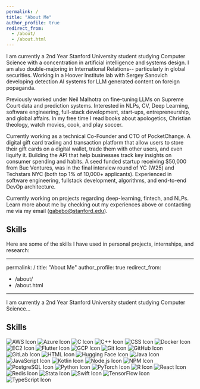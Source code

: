 ```yaml
---
permalink: /
title: "About Me"
author_profile: true
redirect_from: 
  - /about/
  - /about.html
---
```


I am currently a 2nd Year Stanford University student studying Computer Science with a concentration in artificial intelligence and systems design. I am also double-majoring in International Relations-- particularly in global securities. Working in a Hoover Institute lab with Sergey Sanovich developing detection AI systems for LLM generated content on foreign popaganda. 

Previously worked under Neil Malhotra on fine-tuning LLMs on Supreme Court data and prediction systems. Interested in NLPs, CV, Deep Learning, software engineering, full-stack development, start-ups, entrepreneurship, and global affairs. In my free time I read books about apologetics, Christian theology, watch movies, cook, and play soccer. 

Currently working as a technical Co-Founder and CTO of PocketChange. A digital gift card trading and transaction platform that allow users to store their gift cards on a digital wallet, trade them with other users, and even liquify it. Building the API that help businesses track key insights on consumer spending and habits. A seed funded startup receiving $50,000 from Buc Ventures, was in the final interview round of YC (W25) and Techstars NYC (both top 1% of 10,000+ applicants). Experienced in software engineering, fullstack development, algorithms, and end-to-end DevOp architecture.

Currently working on projects regarding deep-learning, fintech, and NLPs. Learn more about me by checking out my experiences above or contacting me via my email (gabebo@stanford.edu).


## Skills

Here are some of the skills I have used in personal projects, internships, and research:

<!-- You can add alt text or descriptive text for accessibility, for example: -->
---
permalink: /
title: "About Me"
author_profile: true
redirect_from: 
  - /about/
  - /about.html
---

I am currently a 2nd Year Stanford University student studying Computer Science...

<!-- Existing content above... -->

## Skills

![AWS Icon](images/aws.png "AWS")
![Azure Icon](images/azure.png "Azure")
![C Icon](images/c.png "C")
![C++ Icon](images/cpp.png "C++")
![CSS Icon](images/css.png "CSS")
![Docker Icon](images/docker.png "Docker")
![EC2 Icon](images/ec2.png "EC2")
![Flutter Icon](images/flutter.png "Flutter")
![GCP Icon](images/gcp.png "GCP")
![Git Icon](images/git.png "Git")
![GitHub Icon](images/github.png "GitHub")
![GitLab Icon](images/gitlab.png "GitLab")
![HTML Icon](images/html.png "HTML")
![Hugging Face Icon](images/hugging-face.png "Hugging Face")
![Java Icon](images/java.png "Java")
![JavaScript Icon](images/javascript.png "JavaScript")
![Kotlin Icon](images/kotlin.png "Kotlin")
![Node.js Icon](images/nodejs.png "Node.js")
![NPM Icon](images/npm.png "NPM")
![PostgreSQL Icon](images/postgre.png "PostgreSQL")
![Python Icon](images/python.png "Python")
![PyTorch Icon](images/pytorch.png "PyTorch")
![R Icon](images/r.png "R")
![React Icon](images/react.png "React")
![Redis Icon](images/redis.png "Redis")
![Stata Icon](images/stata.png "Stata")
![Swift Icon](images/swift.png "Swift")
![TensorFlow Icon](images/tensorflow.png "TensorFlow")
![TypeScript Icon](images/typscript.png "TypeScript")

